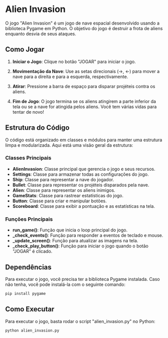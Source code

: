# Alien Invasion

O jogo "Alien Invasion" é um jogo de nave espacial desenvolvido usando a biblioteca Pygame em Python. O objetivo do jogo é destruir a frota de aliens enquanto desvia de seus ataques.

## Como Jogar

1. **Iniciar o Jogo**: Clique no botão "JOGAR" para iniciar o jogo.

2. **Movimentação da Nave**: Use as setas direcionais (→, ←) para mover a nave para a direita e para a esquerda, respectivamente.

3. **Atirar**: Pressione a barra de espaço para disparar projéteis contra os aliens.

4. **Fim de Jogo**: O jogo termina se os aliens atingirem a parte inferior da tela ou se a nave for atingida pelos aliens. Você tem várias vidas para tentar de novo!

## Estrutura do Código

O código está organizado em classes e módulos para manter uma estrutura limpa e modularizada. Aqui está uma visão geral da estrutura:

### Classes Principais

- **AlienInvasion**: Classe principal que gerencia o jogo e seus recursos.
- **Settings**: Classe para armazenar todas as configurações do jogo.
- **Ship**: Classe para representar a nave do jogador.
- **Bullet**: Classe para representar os projéteis disparados pela nave.
- **Alien**: Classe para representar os aliens inimigos.
- **GameStats**: Classe para rastrear estatísticas do jogo.
- **Button**: Classe para criar e manipular botões.
- **Scoreboard**: Classe para exibir a pontuação e as estatísticas na tela.

### Funções Principais

- **run_game()**: Função que inicia o loop principal do jogo.
- **_check_events()**: Função para responder a eventos de teclado e mouse.
- **_update_screen()**: Função para atualizar as imagens na tela.
- **_check_play_button()**: Função para iniciar o jogo quando o botão "JOGAR" é clicado.

## Dependências

Para executar o jogo, você precisa ter a biblioteca Pygame instalada. Caso não tenha, você pode instalá-la com o seguinte comando:

```bash
pip install pygame
```

## Como Executar

Para executar o jogo, basta rodar o script "alien_invasion.py" no Python:

```bash
python alien_invasion.py
```
